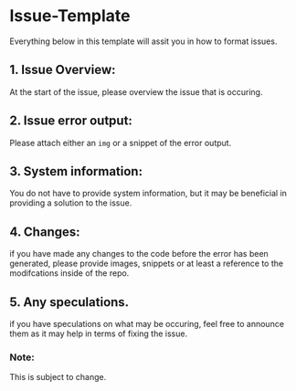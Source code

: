 # Issue-Template
Everything below in this template will assit you in how to format issues.

## 1. Issue Overview:
At the start of the issue, please overview the issue that is occuring.

## 2. Issue error output:
Please attach either an `img` or a snippet of the error output.

## 3. System information:
You do not have to provide system information, but it may be beneficial in providing a solution to the issue.

## 4. Changes:
if you have made any changes to the code before the error has been generated, please provide images, snippets or at least a reference to the modifcations inside of the repo.

## 5. Any speculations.
if you have speculations on what may be occuring, feel free to announce them as it may help in terms of fixing the issue.

### Note:
This is subject to change.

